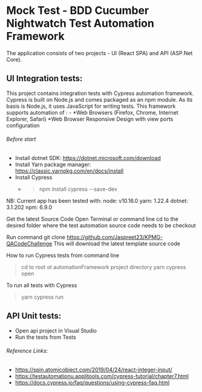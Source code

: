 # Mock Test - BDD Cucumber Nightwatch Test Automation Framework

 The application consists of two projects - UI (React SPA) and API (ASP.Net Core).
 
 ## UI Integration tests:  
 This project contains integration tests with Cypress automation framework.
 Cypress is built on Node.js and comes packaged as an npm module. As its basis is Node.js, it uses JavaScript for writing tests. 
 This framework supports automation of : - *Web Browsers (Firefox, Chrome, Internet Explorer, Safari)
 *Web Browser Responsive Design with view ports configuration
 
 ###### Before start
 * Install dotnet SDK: https://dotnet.microsoft.com/download
 * Install Yarn package manager: https://classic.yarnpkg.com/en/docs/install
 * Install Cypress
    * > npm install cypress --save-dev
 
 NB: Current app has been tested with:
 node: v10.16.0
 yarn: 1.22.4
 dotnet: 3.1.202
 npm: 6.9.0
 
 Get the latest Source Code
 Open Terminal or command line cd to the desired folder where the test automation source code needs to be checkout
 
 Run command git clone https://github.com/Jaspreet23/KPMG-QACodeChallenge
 This will download the latest template source code
 
 How to run Cypress tests from command line
 > cd to root ot automationFramework project directory
 > yarn cypress open
 
 To run all tests with Cypress
 > yarn cypress run
 
 ## API Unit tests:  
* Open api project in Visual Studio
* Run the tests from Tests
 
 
 ###### Reference Links:
 
 * https://spin.atomicobject.com/2019/04/24/react-integer-input/
 * https://testautomationu.applitools.com/cypress-tutorial/chapter7.html
 * https://docs.cypress.io/faq/questions/using-cypress-faq.html

